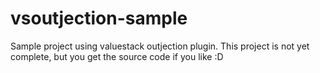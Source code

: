 vsoutjection-sample
===================

Sample project using valuestack outjection plugin. This project is not yet complete, but you get the source code if you like :D
